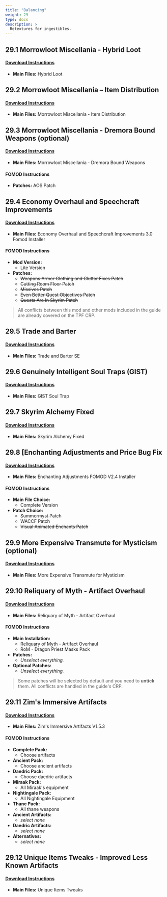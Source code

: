 ```yaml
---
title: "Balancing"
weight: 29
type: docs
description: >
  Retextures for ingestibles.
---
```


## 29.1 Morrowloot Miscellania - Hybrid Loot

#### [Download Instructions](https://www.nexusmods.com/skyrimspecialedition/mods/27094?tab=files)

* **Main Files:** Hybrid Loot
  
## 29.2 Morrowloot Miscellania – Item Distribution

#### [Download Instructions](https://www.nexusmods.com/skyrimspecialedition/mods/27094?tab=files)

* **Main Files:** Morrowloot Miscellania - Item Distribution

## 29.3 Morrowloot Miscellania - Dremora Bound Weapons (optional)

#### [Download Instructions](https://www.nexusmods.com/skyrimspecialedition/mods/27094?tab=files)

* **Main Files:** Morrowloot Miscellania - Dremora Bound Weapons

#### FOMOD Instructions

* **Patches:** AOS Patch

## 29.4 Economy Overhaul and Speechcraft Improvements

#### [Download Instructions](https://www.nexusmods.com/skyrimspecialedition/mods/9542?tab=files)

* **Main Files:** Economy Overhaul and Speechcraft Improvements 3.0 Fomod Installer

#### FOMOD Instructions

* **Mod Version:**
  * Lite Version
* **Patches:** 
  * ~~Weapons Armor Clothing and Clutter Fixes Patch~~
  * ~~Cutting Room Floor Patch~~
  * ~~Missives Patch~~
  * ~~Even Better Quest Objectives Patch~~
  * ~~Quests Are In Skyrim Patch~~

> All conflicts between this mod and other mods included in the guide are already covered on the TPF CRP.

## 29.5 Trade and Barter

#### [Download Instructions](https://www.nexusmods.com/skyrimspecialedition/mods/23081?tab=files)

* **Main Files:** Trade and Barter SE

## 29.6 Genuinely Intelligent Soul Traps (GIST)

#### [Download Instructions](https://www.nexusmods.com/skyrimspecialedition/mods/15755?tab=files)

* **Main Files:** GIST Soul Trap

## 29.7 Skyrim Alchemy Fixed

#### [Download Instructions](https://www.nexusmods.com/skyrimspecialedition/mods/2262?tab=files)

* **Main Files:** Skyrim Alchemy Fixed

## 29.8 [Enchanting Adjustments and Price Bug Fix

#### [Download Instructions](https://www.nexusmods.com/skyrimspecialedition/mods/8473?tab=files)

* **Main Files:** Enchanting Adjustments FOMOD V2.4 Installer

#### FOMOD Instructions

* **Main File Choice:**
  * Complete Version
* **Patch Choice:**
  * ~~Summermyst Patch~~
  * WACCF Patch
  * ~~Visual Animated Enchants Patch~~

## 29.9 More Expensive Transmute for Mysticism (optional)

#### [Download Instructions](https://www.nexusmods.com/skyrimspecialedition/mods/31754?tab=files)

* **Main Files:** More Expensive Transmute for Mysticism

## 29.10 Reliquary of Myth - Artifact Overhaul

#### [Download Instructions](https://www.nexusmods.com/skyrimspecialedition/mods/31612?tab=files)

* **Main Files:** Reliquary of Myth - Artifact Overhaul

#### FOMOD Instructions

* **Main Installation:**
  * Reliquary of Myth - Artifact Overhaul
  * RoM - Dragon Priest Masks Pack
* **Patches:**
  * *Unselect everything.*
* **Optional Patches:**
  * *Unselect everything.*

> Some patches will be selected by default and you need to **untick** them. All conflicts are handled in the guide's CRP.

## 29.11 Zim's Immersive Artifacts

#### [Download Instructions](https://www.nexusmods.com/skyrimspecialedition/mods/9138?tab=files)

* **Main Files:** Zim's Immersive Artifacts V1.5.3

#### FOMOD Instructions

* **Complete Pack:**
  * Choose artifacts
* **Ancient Pack:**
  * Choose ancient artifacts
* **Daedric Pack:**
  * Choose daedric artifacts
* **Miraak Pack:**
  * All Miraak's equipment
* **Nightingale Pack:**
  * All Nightingale Equipment
* **Thane Pack:**
  * All thane weapons
* **Ancient Artifacts:**
  * *select none*
* **Daedric Artifacts:**
  * *select none*
* **Alternatives:**
  * *select none*

## 29.12 Unique Items Tweaks - Improved Less Known Artifacts

#### [Download Instructions](https://www.nexusmods.com/skyrimspecialedition/mods/33723?tab=files)

* **Main Files:** Unique Items Tweaks

